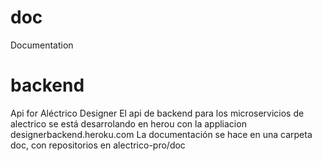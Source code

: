 # doc
Documentation
# backend
Api for Aléctrico Designer
El api de backend para los microservicios de alectrico se está desarrolando en herou con la appliacion designerbackend.heroku.com
La documentación se hace en una carpeta doc, con repositorios en alectrico-pro/doc
